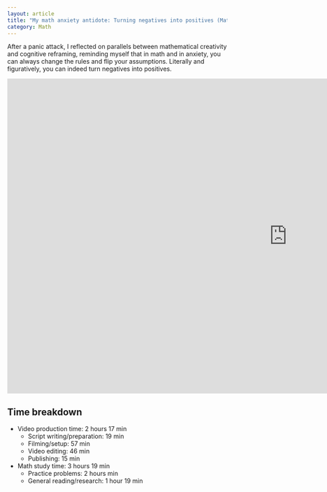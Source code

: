 ```yaml
---
layout: article
title: "My math anxiety antidote: Turning negatives into positives (Math Immersion Month Day 17)"
category: Math
---
```


After a panic attack, I reflected on parallels between mathematical creativity and cognitive reframing, reminding myself that in math and in anxiety, you can always change the rules and flip your assumptions. Literally and figuratively, you can indeed turn negatives into positives.

<iframe width="1280" height="720" src="https://www.youtube.com/embed/OGAPrD_IZ9g" frameborder="0" allowfullscreen></iframe>

## Time breakdown
- Video production time: 2 hours 17 min
  - Script writing/preparation: 19 min
  - Filming/setup: 57 min
  - Video editing: 46 min
  - Publishing: 15 min
- Math study time: 3 hours 19 min
  - Practice problems: 2 hours min
  - General reading/research: 1 hour 19 min